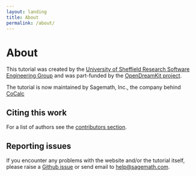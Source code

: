 ```yaml
---
layout: landing
title: About
permalink: /about/
---
```


# About

This tutorial was created by the [University of Sheffield Research Software Engineering Group](http://rse.shef.ac.uk/) and was part-funded by the [OpenDreamKit project](http://opendreamkit.org/).

The tutorial is now maintained by Sagemath, Inc., the company behind [CoCalc](https://cocalc.com)

## Citing this work

For a list of authors see the [contributors section](https://github.com/sagemathinc/cocalc_tutorial/graphs/contributors).

## Reporting issues

If you encounter any problems with the website and/or the tutorial itself, please raise a [Github issue](https://github.com/sagemathinc/cocalc_tutorial) or send email to help@sagemath.com.
